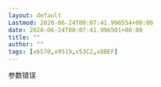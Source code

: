 ```yaml
---
layout: default
Lastmod: 2020-06-24T00:07:41.996554+00:00
date: 2020-06-24T00:07:41.996501+00:00
title: ""
author: ""
tags: [x6570,x9519,x53C2,x8BEF]
---
```


参数错误

